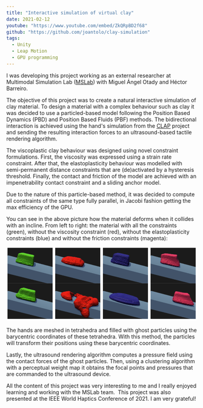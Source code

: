 ```yaml
---
title: "Interactive simulation of virtual clay"
date: 2021-02-12
youtube: "https://www.youtube.com/embed/ZkQRpBD2f68"
github: "https://github.com/joantolo/clay-simulation"
tags:
  - Unity
  - Leap Motion
  - GPU programming
---
```


<!-- <div class="content_title"> Description </div> -->
I was developing this project working as an external researcher at Multimodal Simulation Lab (<a href="http://mslab.es/" rel="noopener"><span style="text-decoration: underline;">MSLab</span></a>) with Miguel Ángel Otady and Héctor Barreiro.

The objective of this project was to create a natural interactive simulation of clay material. To design a material with a complex behaviour such as clay it was decided to use a particled-based model following the Position Based Dynamics (PBD) and Position Based Fluids (PBF) methods. The bidirectional interaction is achieved using the hand's simulation from the <span style="text-decoration: underline;"><a href="https://clapxr.com/" rel="noopener">CLAP</a></span> project and sending the resulting interaction forces to an ultrasound-based tactile rendering algorithm.

The viscoplastic clay behaviour was designed using novel constraint formulations. First, the viscosity was expressed using a strain rate constraint. After that, the elastoplasticity behaviour was modelled with semi-permanent distance constraints that are (de)activated by a hysteresis threshold. Finally, the contact and friction of the model are achieved with an impenetrability contact constraint and a sliding anchor model.

Due to the nature of this particle-based method, it was decided to compute all constraints of the same type fully parallel, in Jacobi fashion getting the max efficiency of the GPU.

You can see in the above picture how the material deforms when it collides with an incline. From left to right: the material with all the constraints (green), without the viscosity constraint (red), without the elastoplasticity constraints (blue) and without the friction constraints (magenta):

<img src="/assets/images/figure-materials.png">

The hands are meshed in tetrahedra and filled with ghost particles using the barycentric coordinates of these tetrahedra. With this method, the particles will transform their positions using these barycentric coordinates.

Lastly, the ultrasound rendering algorithm computes a pressure field using the contact forces of the ghost particles. Then, using a clustering algorithm with a perceptual weight map it obtains the focal points and pressures that are commanded to the ultrasound device.

All the content of this project was very interesting to me and I really enjoyed learning and working with the MSLab team.  This project was also presented at the IEEE World Haptics Conference of 2021. I am very grateful!
